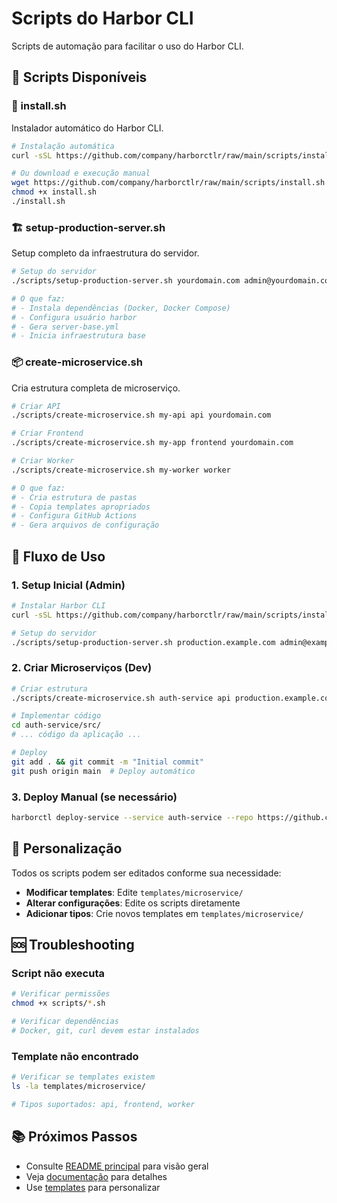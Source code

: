 # Scripts do Harbor CLI

Scripts de automação para facilitar o uso do Harbor CLI.

## 📂 Scripts Disponíveis

### 🚀 install.sh
Instalador automático do Harbor CLI.

```bash
# Instalação automática
curl -sSL https://github.com/company/harborctlr/raw/main/scripts/install.sh | bash

# Ou download e execução manual
wget https://github.com/company/harborctlr/raw/main/scripts/install.sh
chmod +x install.sh
./install.sh
```

### 🏗️ setup-production-server.sh
Setup completo da infraestrutura do servidor.

```bash
# Setup do servidor
./scripts/setup-production-server.sh yourdomain.com admin@yourdomain.com

# O que faz:
# - Instala dependências (Docker, Docker Compose)
# - Configura usuário harbor
# - Gera server-base.yml
# - Inicia infraestrutura base
```

### 📦 create-microservice.sh
Cria estrutura completa de microserviço.

```bash
# Criar API
./scripts/create-microservice.sh my-api api yourdomain.com

# Criar Frontend
./scripts/create-microservice.sh my-app frontend yourdomain.com

# Criar Worker
./scripts/create-microservice.sh my-worker worker

# O que faz:
# - Cria estrutura de pastas
# - Copia templates apropriados
# - Configura GitHub Actions
# - Gera arquivos de configuração
```

## 🎯 Fluxo de Uso

### 1. Setup Inicial (Admin)
```bash
# Instalar Harbor CLI
curl -sSL https://github.com/company/harborctlr/raw/main/scripts/install.sh | bash

# Setup do servidor
./scripts/setup-production-server.sh production.example.com admin@example.com
```

### 2. Criar Microserviços (Dev)
```bash
# Criar estrutura
./scripts/create-microservice.sh auth-service api production.example.com

# Implementar código
cd auth-service/src/
# ... código da aplicação ...

# Deploy
git add . && git commit -m "Initial commit"
git push origin main  # Deploy automático
```

### 3. Deploy Manual (se necessário)
```bash
harborctl deploy-service --service auth-service --repo https://github.com/company/auth-service.git
```

## 🔧 Personalização

Todos os scripts podem ser editados conforme sua necessidade:

- **Modificar templates**: Edite `templates/microservice/`
- **Alterar configurações**: Edite os scripts diretamente
- **Adicionar tipos**: Crie novos templates em `templates/microservice/`

## 🆘 Troubleshooting

### Script não executa
```bash
# Verificar permissões
chmod +x scripts/*.sh

# Verificar dependências
# Docker, git, curl devem estar instalados
```

### Template não encontrado
```bash
# Verificar se templates existem
ls -la templates/microservice/

# Tipos suportados: api, frontend, worker
```

## 📚 Próximos Passos

- Consulte [README principal](../README.md) para visão geral
- Veja [documentação](../docs/) para detalhes
- Use [templates](../templates/) para personalizar
